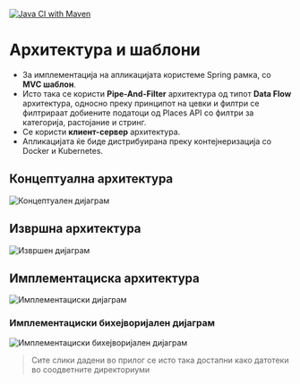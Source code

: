 [![Java CI with Maven](https://github.com/marijagjorgjieva/Software-Design-and-Architecture-Project/actions/workflows/maven.yml/badge.svg?branch=main)](https://github.com/marijagjorgjieva/Software-Design-and-Architecture-Project/actions/workflows/maven.yml)


# Архитектура и шаблони
- За имплементација на апликацијата користеме Spring рамка, со **MVC шаблон**. 
- Исто така се користи **Pipe-And-Filter** архитектура од типот **Data Flow** архитектура, односно преку принципот на цевки и филтри се филтрираат добиените податоци од Places API со филтри за категорија, растојание и стринг. 
- Се користи **клиент-сервер** архитектура. 
- Апликацијата ќе биде дистрибуирана преку контејнеризација со Docker и Kubernetes.

## Концептуална архитектура
![Концептуален дијаграм](https://raw.githubusercontent.com/marijagjorgjieva/Software-Design-and-Architecture-Project/main/Domasno2/Conceptual%20Diagram/conceptual_diagram.png)


## Извршна архитектура
![Извршен дијаграм](https://raw.githubusercontent.com/marijagjorgjieva/Software-Design-and-Architecture-Project/main/Domasno2/Execution%20Diagram/execution_diagram.jpg)


## Имплементациска архитектура
![Имплементациски дијаграм](https://raw.githubusercontent.com/marijagjorgjieva/Software-Design-and-Architecture-Project/main/Domasno2/Implementation%20Diagram/implement_diagram.png)
### Имплементациски бихејворијален дијаграм
![Имплементациски бихејворијален дијаграм](https://raw.githubusercontent.com/marijagjorgjieva/Software-Design-and-Architecture-Project/main/Domasno2/Implementation%20Diagram/implement_behavioral.png)


> Сите слики дадени во прилог се исто така достапни како датотеки во соодветните директориуми
